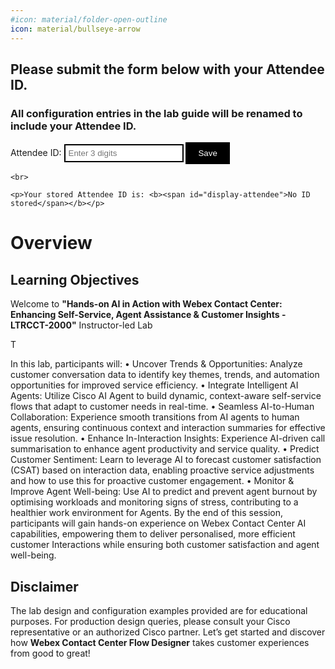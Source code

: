 ```yaml
---
#icon: material/folder-open-outline
icon: material/bullseye-arrow
---
```

<script>
    // Function to initialize and handle form submission
    function setupAttendeeForm() {
        const form = document.getElementById('attendee-form');
        const displayAttendee = document.getElementById('display-attendee');
        const attendeeInput = document.getElementById('attendee');

        // Load stored Attendee ID on page load
        const storedAttendeeID = localStorage.getItem('attendeeID');
        if (storedAttendeeID) {
            attendeeInput.value = storedAttendeeID;
            displayAttendee.textContent = storedAttendeeID;
        }

        // Restrict input to only allow three digits
        attendeeInput.addEventListener('input', function() {
            this.value = this.value.replace(/\D/g, '').slice(0, 3);
        });

        // Handle form submission
        form.addEventListener('submit', function(event) {
            event.preventDefault();
            const attendeeIDInput = attendeeInput.value;

            if (attendeeIDInput && attendeeIDInput.length === 3) {
                // Store the Attendee ID in local storage
                localStorage.setItem('attendeeID', attendeeIDInput);

                // Update the displayed Attendee ID
                displayAttendee.textContent = attendeeIDInput;
            } else {
                alert('Please enter exactly 3 digits.');
            }
        });
    }

    // Wait for the DOM content to be fully loaded
    document.addEventListener('DOMContentLoaded', setupAttendeeForm);
    
    document.addEventListener('DOMContentLoaded', function() {
        const attendeeID = localStorage.getItem('attendeeID') || 'Not Set';
        const attendeePlaceholder = document.getElementById('attendee-id-placeholder');

        if (attendeePlaceholder) {
            attendeePlaceholder.textContent = attendeeID;
        }
    });
</script>

<style>
    /* Style for the button */
    button {
        background-color: black;
        color: white;
        border: none;
        padding: 10px 20px;
        cursor: pointer;
    }

    /* Style for the input element */
    input[type="text"] {
        border: 2px solid black;
        padding: 5px;
    }
</style>

<!-- Markdown content with embedded HTML -->
<div>
    <h2>Please submit the form below with your Attendee ID.</h2> 
    <h3>All configuration entries in the lab guide will be renamed to include your Attendee ID.</h3>
    <form id="attendee-form">
        <label for="attendee">Attendee ID:</label>
        <input type="text" id="attendee" name="attendee" placeholder="Enter 3 digits" required>
        <button type="submit">Save</button>
    </form>

    <br>

    <p>Your stored Attendee ID is: <b><span id="display-attendee">No ID stored</span></b></p>
</div>

# Overview

## Learning Objectives

Welcome to **"Hands-on AI in Action with Webex Contact Center: Enhancing Self-Service, Agent Assistance & Customer Insights - LTRCCT-2000"** Instructor-led Lab

T

In this lab, participants will: • Uncover Trends & Opportunities: Analyze customer conversation data to identify key themes, trends, and automation opportunities for improved service efficiency. • Integrate Intelligent AI Agents: Utilize Cisco AI Agent to build dynamic, context-aware self-service flows that adapt to customer needs in real-time. 
• Seamless AI-to-Human Collaboration: Experience smooth transitions from AI agents to human agents, ensuring continuous context and interaction summaries for effective issue resolution. 
• Enhance In-Interaction Insights: Experience AI-driven call summarisation to enhance agent productivity and service quality. 
• Predict Customer Sentiment: Learn to leverage AI to forecast customer satisfaction (CSAT) based on interaction data, enabling proactive service adjustments and how to use this for proactive customer engagement. • Monitor & Improve Agent Well-being: Use AI to predict and prevent agent burnout by optimising workloads and monitoring signs of stress, contributing to a healthier work environment for Agents. By the end of this session, participants will gain hands-on experience on Webex Contact Center AI capabilities, empowering them to deliver personalised, more efficient customer Interactions while ensuring both customer satisfaction and agent well-being.

    
## Disclaimer
The lab design and configuration examples provided are for educational purposes. For production design queries, please consult your Cisco representative or an authorized Cisco partner.
Let’s get started and discover how **Webex Contact Center Flow Designer** takes customer experiences from good to great!

